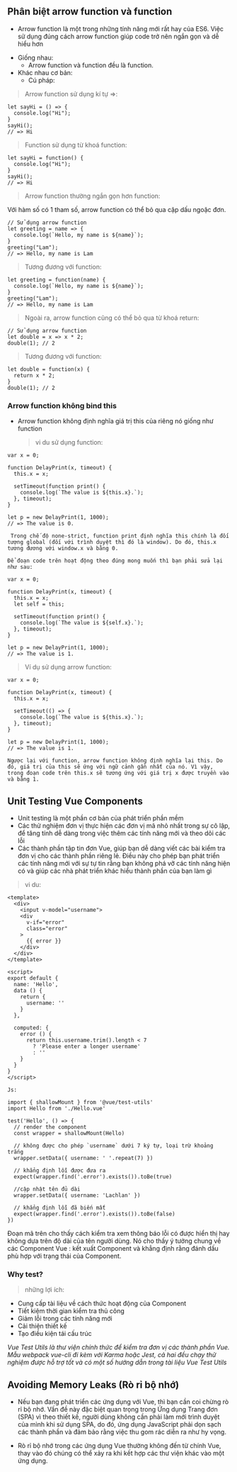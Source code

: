 ## Phân biệt arrow function và function
- Arrow function là một trong những tính năng mới rất hay của ES6. Việc sử dụng đúng cách arrow function giúp code trở nên ngắn gọn và dễ hiểu hơn
* Giống nhau:
  * Arrow function và function đều là function.
* Khác nhau cơ bản:
  * Cú pháp: 
  
>Arrow function sử dụng kí tự =>:
```
let sayHi = () => {
  console.log("Hi");
}
sayHi();
// => Hi
```
    

>Function sử dụng từ khoá function:
```
let sayHi = function() {
  console.log("Hi");
}
sayHi();
// => Hi
```

>Arrow function thường ngắn gọn hơn function:
<p>Với hàm số có 1 tham số, arrow function có thể bỏ qua cặp dấu ngoặc đơn.
</p>

``` 
// Sử dụng arrow function
let greeting = name => {
  console.log(`Hello, my name is ${name}`);
}
greeting("Lam");
// => Hello, my name is Lam
```
>Tương đương với function:

```
let greeting = function(name) {
  console.log(`Hello, my name is ${name}`);
}
greeting("Lam");
// => Hello, my name is Lam
```
>Ngoài ra, arrow function cũng có thể bỏ qua từ khoá return:

```
// Sử dụng arrow function
let double = x => x * 2;
double(1); // 2
```
>Tương đương với function:

```
let double = function(x) {
  return x * 2;
}
double(1); // 2
```

### Arrow function không bind this
- Arrow function không định nghĩa giá trị this của riêng nó giống như function
  >vi du sử dụng function: 
```
var x = 0;

function DelayPrint(x, timeout) {
  this.x = x;

  setTimeout(function print() {
    console.log(`The value is ${this.x}.`);
  }, timeout);
}

let p = new DelayPrint(1, 1000);
// => The value is 0.
```
`
Trong chế độ none-strict, function print định nghĩa this chính là đối tượng global (đối với trình duyệt thì đó là window). Do đó, this.x tương đương với window.x và bằng 0.`

`Để đoạn code trên hoạt động theo đúng mong muốn thì bạn phải sửa lại như sau:
`

```
var x = 0;

function DelayPrint(x, timeout) {
  this.x = x;
  let self = this;

  setTimeout(function print() {
    console.log(`The value is ${self.x}.`);
  }, timeout);
}

let p = new DelayPrint(1, 1000);
// => The value is 1.
```

>Ví dụ sử dụng arrow function:
```
var x = 0;

function DelayPrint(x, timeout) {
  this.x = x;

  setTimeout(() => {
    console.log(`The value is ${this.x}.`);
  }, timeout);
}

let p = new DelayPrint(1, 1000);
// => The value is 1.
```
`Ngược lại với function, arrow function không định nghĩa lại this. Do đó, giá trị của this sẽ ứng với ngữ cảnh gần nhất của nó. Vì vậy, trong đoạn code trên this.x sẽ tương ứng với giá trị x được truyền vào và bằng 1.`


## Unit Testing Vue Components
- Unit testing là một phần cơ bản của phát triển phần mềm
- Các thử nghiệm đơn vị thực hiện các đơn vị mã nhỏ nhất trong sự cô lập, để tăng tính dễ dàng trong việc thêm các tính năng mới và theo dõi các lỗi
- Các thành phần tập tin đơn Vue, giúp bạn dễ dàng viết các bài kiểm tra đơn vị cho các thành phần riêng lẻ. Điều này cho phép bạn phát triển các tính năng mới với sự tự tin rằng bạn không phá vỡ các tính năng hiện có và giúp các nhà phát triển khác hiểu thành phần của bạn làm gì
> vi du: 
```
<template>
  <div>
    <input v-model="username">
    <div
      v-if="error"
      class="error"
    >
      {{ error }}
    </div>
  </div>
</template>

<script>
export default {
  name: 'Hello',
  data () {
    return {
      username: ''
    }
  },

  computed: {
    error () {
      return this.username.trim().length < 7
        ? 'Please enter a longer username'
        : ''
    }
  }
}
</script>
```
`Js:`
```
import { shallowMount } from '@vue/test-utils'
import Hello from './Hello.vue'

test('Hello', () => {
  // render the component
  const wrapper = shallowMount(Hello)

  // không được cho phép `username` dưới 7 ký tự, loại trừ khoảng trắng
  wrapper.setData({ username: ' '.repeat(7) })

  // khẳng định lỗi được đưa ra
  expect(wrapper.find('.error').exists()).toBe(true)

  //cập nhật tên đủ dài
  wrapper.setData({ username: 'Lachlan' })

  // khẳng định lỗi đã biến mất
  expect(wrapper.find('.error').exists()).toBe(false)
})
```
<p>Đoạn mã trên cho thấy cách kiểm tra xem thông báo lỗi có được hiển thị hay không dựa trên độ dài của tên người dùng. Nó cho thấy ý tưởng chung về các Component Vue : kết xuất Component và khẳng định rằng đánh dấu phù hợp với trạng thái của Component.</p>

### Why test?
>những lợi ích: 
- Cung cấp tài liệu về cách thức hoạt động của Component
- Tiết kiệm thời gian kiểm tra thủ công
- Giảm lỗi trong các tính năng mới
- Cải thiện thiết kế
- Tạo điều kiện tái cấu trúc
  
*Vue Test Utils là thư viện chính thức để kiểm tra đơn vị các thành phần Vue. Mẫu webpack vue-cli đi kèm với Karma hoặc Jest, cả hai đều chạy thử nghiệm được hỗ trợ tốt và có một số hướng dẫn trong tài liệu Vue Test Utils*

## Avoiding Memory Leaks (Rò rỉ bộ nhớ)

- Nếu bạn đang phát triển các ứng dụng với Vue, thì bạn cần coi chừng rò rỉ bộ nhớ. Vấn đề này đặc biệt quan trọng trong Ứng dụng Trang đơn (SPA) vì theo thiết kế, người dùng không cần phải làm mới trình duyệt của mình khi sử dụng SPA, do đó, ứng dụng JavaScript phải dọn sạch các thành phần và đảm bảo rằng việc thu gom rác diễn ra như hy vọng.
  
- Rò rỉ bộ nhớ trong các ứng dụng Vue thường không đến từ chính Vue, thay vào đó chúng có thể xảy ra khi kết hợp các thư viện khác vào một ứng dụng.

